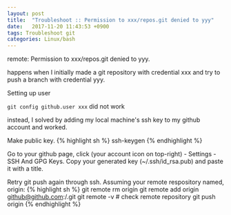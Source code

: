```yaml
---
layout: post
title:  "Troubleshoot :: Permission to xxx/repos.git denied to yyy"
date:   2017-11-20 11:43:53 +0900
tags: Troubleshoot git
categories: Linux/bash
---
```




remote: Permission to xxx/repos.git denied to yyy.

happens when I initially made a git repository with credential xxx and try to push a branch with credential yyy.

Setting up user

`git config github.user xxx` did not work

instead, I solved by adding my local machine's ssh key to my github account and worked.

Make public key.
{% highlight sh %}
ssh-keygen
{% endhighlight %}

Go to your github page, click (your account icon on top-right) - Settings - SSH And GPG Keys.
Copy your generated key (~/.ssh/id_rsa.pub) and paste it with a title.

Retry git push again through ssh.
Assuming your remote respository named, origin:
{% highlight sh %}
git remote rm origin
git remote add origin github@github.com:<gitAccount>/<respos name>.git
git remote -v # check remote repository
git push origin <branch name>
{% endhighlight %}




